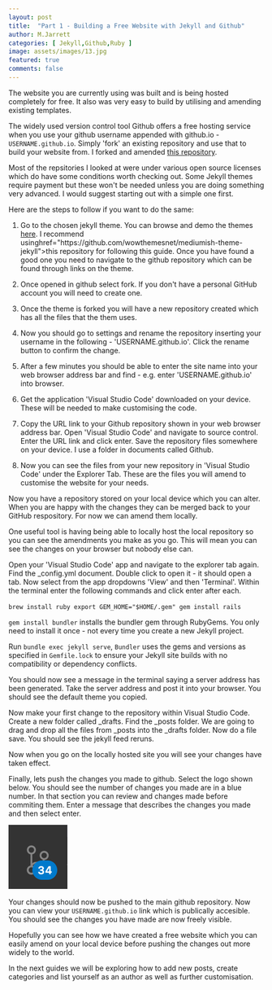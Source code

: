 ```yaml
---
layout: post
title:  "Part 1 - Building a Free Website with Jekyll and Github"
author: M.Jarrett
categories: [ Jekyll,Github,Ruby ]
image: assets/images/13.jpg
featured: true
comments: false
---
```

The website you are currently using was built and is being hosted completely for free. It also was very easy to build by utilising and amending existing templates. 

The widely used version control tool Github offers a free hosting service when you use your github username appended with github.io - `USERNAME.github.io`. Simply 'fork' an existing repository and use that to build your website from. I forked and amended <a href="https://github.com/wowthemesnet/mediumish-theme-jekyll">this repository</a>. 

Most of the repsitories I looked at were under various open source licenses which do have some conditions worth checking out. Some Jekyll themes require payment but these won't be needed unless you are doing something very advanced. I would suggest starting out with a simple one first. 

Here are the steps to follow if you want to do the same:

<ol>
  <li>Go to the chosen jekyll theme. You can browse and demo the themes <a href="https://jamstackthemes.dev/ssg/jekyll/">here</a>. I recommend usinghref="https://github.com/wowthemesnet/mediumish-theme-jekyll">this repository</a> for following this guide. Once you have found a good one you need to navigate to the github repository which can be found through links on the theme.</li>
<p></p>
  <li>Once opened in github select fork. If you don't have a personal GitHub account you will need to create one.</li>
<p></p>
  <li>Once the theme is forked you will have a new repository created which has all the files that the them uses.</li>
<p></p>
  <li>Now you should go to settings and rename the repository inserting your username in the following - 'USERNAME.github.io'. Click the rename button to confirm the change.</li>
  <p></p>
  <li>After a few minutes you should be able to enter the site name into your web browser address bar and find - e.g. enter 'USERNAME.github.io' into browser.</li>
  <p></p>
  <li>Get the application 'Visual Studio Code' downloaded on your device. These will be needed to make customising the code.</li>
    <p></p>
      <li>Copy the URL link to your Github repository shown in your web browser address bar. Open 'Visual Studio Code' and navigate to source control. Enter the URL link and click enter. Save the repository files somewhere on your device. I use a folder in documents called Github.</li>
    <p></p>
      <li>Now you can see the files from your new repository in 'Visual Studio Code' under the Explorer Tab. These are the files you will amend to customise the website for your needs.</li>
</ol>

Now you have a repository stored on your local device which you can alter. When you are happy with the changes they can be merged back to your GitHub respository. For now we can amend them locally. 

One useful tool is having being able to locally host the local repository so you can see the amendments you make as you go. This will mean you can see the changes on your browser but nobody else can. 

Open your 'Visual Studio Code' app and navigate to the explorer tab again. Find the _config.yml document. Double click to open it - it should open a tab. Now select from the app dropdowns 'View' and then 'Terminal'. Within the terminal enter the following commands and click enter after each.

`brew install ruby export GEM_HOME="$HOME/.gem" gem install rails`

`gem install bundler` installs the bundler gem through RubyGems. You only need to install it once - not every time you create a new Jekyll project.

Run `bundle exec jekyll serve`, `Bundler` uses the gems and versions as specified in `Gemfile.lock` to ensure your Jekyll site builds with no compatibility or dependency conflicts.

You should now see a message in the terminal saying a server address has been generated. Take the server address and post it into your browser. You should see the default theme you copied.

Now make your first change to the repository within Visual Studio Code. Create a new folder called _drafts. Find the _posts folder. We are going to drag and drop all the files from _posts into the _drafts folder. Now do a file save. You should see the jekyll feed reruns. 

Now when you go on the locally hosted site you will see your changes have taken effect. 

Finally, lets push the changes you made to github. Select the logo shown below. You should see the number of changes you made are in a blue number. In that section you can review and changes made before commiting them. Enter a message that describes the changes you made and then select enter.

<img src="_posts/img/s16281104062022.png" alt="">

Your changes should now be pushed to the main github repository. Now you can view your `USERNAME.github.io` link which is publically accesible. You should see the changes you have made are now freely visible. 

Hopefully you can see how we have created a free website which you can easily amend on your local device before pushing the changes out more widely to the world. 

In the next guides we will be exploring how to add new posts, create categories and list yourself as an author as well as further customisation. 